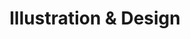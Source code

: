---
layout: hobbies_detail
image_src: /hobbies/illustration.svg
title: "Illustration & Design"
headline: "Illustration & Design"
subheadline: "I have a lot of fun with a pencil and paper. Sometimes I draw greeting cards, and sometimes I sketch ideas for mobile app and website layouts."
buttons:
  - title: "View Illustrations"
    url: "https://photos.app.goo.gl/BUHYx5Rh4pedZjev7"
detail_items:
  - title: "Greeting Cards"
    description: |
      I have way too much fun drawing personified, overly-sentimental vegetables.

      Drawing greeting cards has been a great way to change gears away from engineering now and then.
    image_src: "/hobbies/illustration/greeting.svg"
  - title: "Layout & Design"
    description: |
      Starting with school newspaper layout and moving on to design for commercial brands, I've always enjoyed minimalist design.

      Apple in the early 2000s clearly had a big influence!
    image_src: "/hobbies/illustration/newspaper.svg"
---